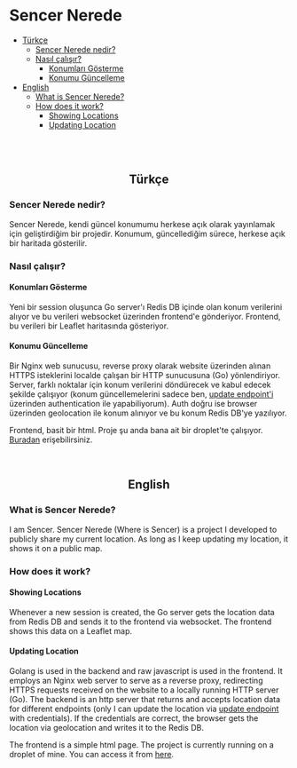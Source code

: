 # Sencer Nerede


- [Türkçe](#Türkçe)
    - [Sencer Nerede nedir?](#sencer-nerede-nedir)
    - [Nasıl çalışır?](#nasıl-çalışır)
        - [Konumları Gösterme](#konumları-gösterme)
        - [Konumu Güncelleme](#konumu-güncelleme)
- [English](#english)
  - [What is Sencer Nerede?](#what-is-sencer-nerede)
  - [How does it work?](#how-does-it-work)
    - [Showing Locations](#showing-locations)
    - [Updating Location](#updating-location)

<br><br>


<div align="center">

## Türkçe </div>

### Sencer Nerede nedir?
Sencer Nerede, kendi güncel konumumu herkese açık olarak yayınlamak için geliştirdiğim bir projedir. Konumum, güncellediğim sürece, herkese açık bir haritada gösterilir.

### Nasıl çalışır?

#### Konumları Gösterme 
Yeni bir session oluşunca Go server'ı Redis DB içinde olan konum verilerini alıyor ve bu verileri websocket üzerinden frontend'e gönderiyor. Frontend, bu verileri bir Leaflet haritasında gösteriyor.<br>
#### Konumu Güncelleme
Bir Nginx web sunucusu, reverse proxy olarak website üzerinden alınan HTTPS isteklerini localde çalışan bir HTTP sunucusuna (Go) yönlendiriyor. Server, farklı noktalar için konum verilerini döndürecek ve kabul edecek şekilde çalışıyor (konum güncellemelerini sadece ben, [update endpoint'i](https://senceryucel.com/update.html) üzerinden authentication ile yapabiliyorum). Auth doğru ise browser üzerinden geolocation ile konum alınıyor ve bu konum Redis DB'ye yazılıyor.

Frontend, basit bir html. Proje şu anda bana ait bir droplet'te çalışıyor. [Buradan](https://senceryucel.com/nerede) erişebilirsiniz.


<br>

<div align="center"> 

## English </div>



### What is Sencer Nerede?
I am Sencer. Sencer Nerede (Where is Sencer) is a project I developed to publicly share my current location. As long as I keep updating my location, it shows it on a public map.

### How does it work?

#### Showing Locations
Whenever a new session is created, the Go server gets the location data from Redis DB and sends it to the frontend via websocket. The frontend shows this data on a Leaflet map.<br>
#### Updating Location
Golang is used in the backend and raw javascript is used in the frontend. It employs an Nginx web server to serve as a reverse proxy, redirecting HTTPS requests received on the website to a locally running HTTP server (Go). The backend is an http server that returns and accepts location data for different endpoints (only I can update the location via [update endpoint](https://senceryucel.com/update.html) with credentials). If the credentials are correct, the browser gets the location via geolocation and writes it to the Redis DB.

The frontend is a simple html page. The project is currently running on a droplet of mine. You can access it from [here](https://senceryucel.com/nerede).